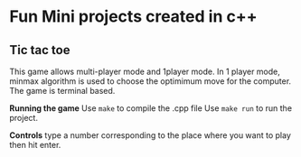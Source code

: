 # Fun Mini projects created in c++
## Tic tac toe
This game allows multi-player mode and 1player mode. 
In 1 player mode, minmax algorithm is used to choose the optimimum move for the computer.
The game is terminal based.

**Running the game**
Use ``make`` to compile the .cpp file
Use ``make run`` to run the project.

**Controls**
type a number corresponding to the place where you want to play then hit enter.
